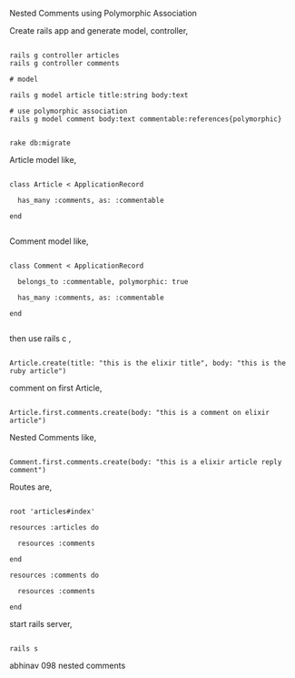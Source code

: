 Nested Comments using Polymorphic Association


Create rails app and generate model, controller,
```

rails g controller articles
rails g controller comments

# model

rails g model article title:string body:text

# use polymorphic association
rails g model comment body:text commentable:references{polymorphic} 


rake db:migrate

```

Article model like,

```

class Article < ApplicationRecord
  
  has_many :comments, as: :commentable

end


```


Comment model like,
```

class Comment < ApplicationRecord

  belongs_to :commentable, polymorphic: true
  
  has_many :comments, as: :commentable

end


```

then use rails c ,
```

Article.create(title: "this is the elixir title", body: "this is the ruby article")

```

comment on first Article,
```

Article.first.comments.create(body: "this is a comment on elixir article")

```

Nested Comments like,

```

Comment.first.comments.create(body: "this is a elixir article reply comment")

```

Routes are,
```

root 'articles#index'

resources :articles do
  
  resources :comments

end

resources :comments do 
  
  resources :comments

end

```

start rails server,

```

rails s

```
abhinav 098 nested comments








